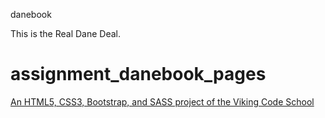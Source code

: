 
danebook

This is the Real Dane Deal.

# assignment_danebook_pages

[An HTML5, CSS3, Bootstrap, and SASS project of the Viking Code School](http://www.vikingcodeschool.com)

